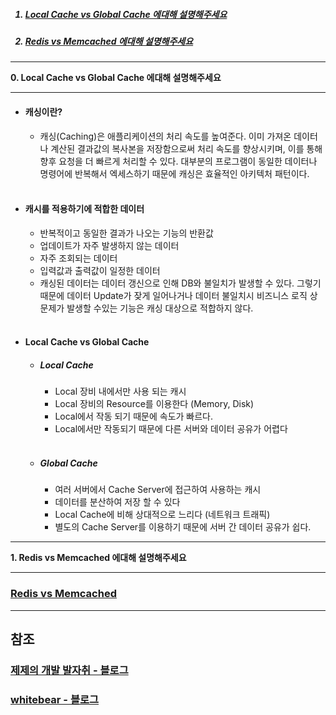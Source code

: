 
<ol>
<h5><a href="#zero"><li> Local Cache vs Global Cache 에대해 설명해주세요 </li></a></h5>
<h5><a href="#one"><li> Redis vs Memcached 에대해 설명해주세요 </li></a></h5>
</ol>


<hr>
<a name="zero"><b>0. Local Cache vs Global Cache 에대해 설명해주세요 </b></a>
<hr>
<ul>
  <li>
    <h4>캐싱이란?</h4>
    <ul>
      <li>캐싱(Caching)은 애플리케이션의 처리 속도를 높여준다. 이미 가져온 데이터나 계산된 결과값의 복사본을 저장함으로써 처리 속도를 향상시키며, 이를 통해 향후 요청을 더 빠르게 처리할 수 있다. 대부분의 프로그램이 동일한 데이터나 명령어에 반복해서 엑세스하기 때문에 캐싱은 효율적인 아키텍처 패턴이다.</li>
    </ul>
  </li>
  <br>
  <li>
    <h4>캐시를 적용하기에 적합한 데이터</h4>
    <ul>
      <li>반복적이고 동일한 결과가 나오는 기능의 반환값</li>
      <li>업데이트가 자주 발생하지 않는 데이터</li>
      <li>자주 조회되는 데이터</li>
      <li>입력값과 출력값이 일정한 데이터</li>
      <li>캐싱된 데이터는 데이터 갱신으로 인해 DB와 불일치가 발생할 수 있다. 그렇기 때문에 데이터 Update가 잦게 일어나거나 데이터 불일치시 비즈니스 로직 상 문제가 발생할 수있는 기능은 캐싱 대상으로 적합하지 않다.</li>
    </ul>  
  </li>
  <br>
  <li>
    <h4>Local Cache vs Global Cache</h4>
    <ul>
      <li>
        <h5>Local Cache</h5>
        <ul>
          <li>Local 장비 내에서만 사용 되는 캐시</li>
          <li>Local 장비의 Resource를 이용한다 (Memory, Disk)</li>
          <li>Local에서 작동 되기 때문에 속도가 빠르다.</li>
          <li>Local에서만 작동되기 때문에 다른 서버와 데이터 공유가 어렵다</li>
        </ul>  
      </li>
    <br>
      <li>
        <h5>Global Cache</h5>
        <ul>
          <li>여러 서버에서 Cache Server에 접근하여 사용하는 캐시</li>
          <li>데이터를 분산하여 저장 할 수 있다</li>
          <li>Local Cache에 비해 상대적으로 느리다 (네트워크 트래픽)</li>
          <li>별도의 Cache Server를 이용하기 때문에 서버 간 데이터 공유가 쉽다.</li>
        </ul>  
      </li>
    </ul>
  </li>
</ul>

<hr>
<a name="one"><b>1. Redis vs Memcached 에대해 설명해주세요  </b></a>
<hr>
<h3><a href="https://chrisjune-13837.medium.com/redis-vs-memcached-10e796ddd717"> Redis vs Memcached</a>


  
  
  
  
  
  
  
<hr>
<h2>참조</h2>
<h3><a href="https://dev-jj.tistory.com/">제제의 개발 발자취 - 블로그</a>
<h3><a href="https://velog.io/@whitebear/%EC%BF%A0%ED%82%A4-%EC%84%B8%EC%85%98-%ED%86%A0%ED%81%B0JWT-%ED%99%95%EC%8B%A4%ED%9E%88-%EC%95%8C%EA%B3%A0-%EA%B0%80%EA%B8%B0">whitebear - 블로그</a>
